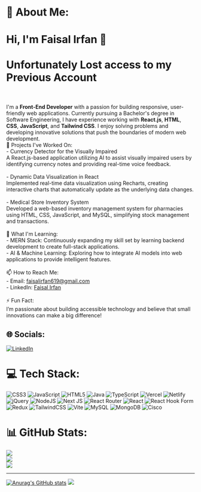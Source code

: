 # 💫 About Me:
# Hi, I'm Faisal Irfan 👋<br><br>Unfortunately Lost access to my Previous Account <br><br>
I'm a **Front-End Developer** with a passion for building responsive, user-friendly web applications. Currently pursuing a Bachelor's degree in Software Engineering, I have experience working with **React.js**, **HTML**, **CSS**, **JavaScript**, and **Tailwind CSS**. I enjoy solving problems and developing innovative solutions that push the boundaries of modern web development.<br>🔭 Projects I've Worked On:<br>- Currency Detector for the Visually Impaired <br>  A React.js-based application utilizing AI to assist visually impaired users by identifying currency notes and providing real-time voice feedback.<br>  <br>- Dynamic Data Visualization in React<br>  Implemented real-time data visualization using Recharts, creating interactive charts that automatically update as the underlying data changes.<br><br>- Medical Store Inventory System<br>  Developed a web-based inventory management system for pharmacies using HTML, CSS, JavaScript, and MySQL, simplifying stock management and transactions.<br><br>🌱 What I'm Learning:<br>- MERN Stack: Continuously expanding my skill set by learning backend development to create full-stack applications.<br>- AI & Machine Learning: Exploring how to integrate AI models into web applications to provide intelligent features.<br><br>📫 How to Reach Me:<br>- Email: faisalirfan619@gmail.com<br>- LinkedIn: [Faisal Irfan](https://www.linkedin.com/in/faisalirfan619)<br><br>⚡ Fun Fact:<br>I’m passionate about building accessible technology and believe that small innovations can make a big difference!<br>


## 🌐 Socials:
[![LinkedIn](https://img.shields.io/badge/LinkedIn-%230077B5.svg?logo=linkedin&logoColor=white)](https://linkedin.com/in/https://www.linkedin.com/in/faisalirfan619/) 

# 💻 Tech Stack:
![CSS3](https://img.shields.io/badge/css3-%231572B6.svg?style=for-the-badge&logo=css3&logoColor=white) ![JavaScript](https://img.shields.io/badge/javascript-%23323330.svg?style=for-the-badge&logo=javascript&logoColor=%23F7DF1E) ![HTML5](https://img.shields.io/badge/html5-%23E34F26.svg?style=for-the-badge&logo=html5&logoColor=white) ![Java](https://img.shields.io/badge/java-%23ED8B00.svg?style=for-the-badge&logo=openjdk&logoColor=white) ![TypeScript](https://img.shields.io/badge/typescript-%23007ACC.svg?style=for-the-badge&logo=typescript&logoColor=white) ![Vercel](https://img.shields.io/badge/vercel-%23000000.svg?style=for-the-badge&logo=vercel&logoColor=white) ![Netlify](https://img.shields.io/badge/netlify-%23000000.svg?style=for-the-badge&logo=netlify&logoColor=#00C7B7) ![jQuery](https://img.shields.io/badge/jquery-%230769AD.svg?style=for-the-badge&logo=jquery&logoColor=white) ![NodeJS](https://img.shields.io/badge/node.js-6DA55F?style=for-the-badge&logo=node.js&logoColor=white) ![Next JS](https://img.shields.io/badge/Next-black?style=for-the-badge&logo=next.js&logoColor=white) ![React Router](https://img.shields.io/badge/React_Router-CA4245?style=for-the-badge&logo=react-router&logoColor=white) ![React](https://img.shields.io/badge/react-%2320232a.svg?style=for-the-badge&logo=react&logoColor=%2361DAFB) ![React Hook Form](https://img.shields.io/badge/React%20Hook%20Form-%23EC5990.svg?style=for-the-badge&logo=reacthookform&logoColor=white) ![Redux](https://img.shields.io/badge/redux-%23593d88.svg?style=for-the-badge&logo=redux&logoColor=white) ![TailwindCSS](https://img.shields.io/badge/tailwindcss-%2338B2AC.svg?style=for-the-badge&logo=tailwind-css&logoColor=white) ![Vite](https://img.shields.io/badge/vite-%23646CFF.svg?style=for-the-badge&logo=vite&logoColor=white) ![MySQL](https://img.shields.io/badge/mysql-4479A1.svg?style=for-the-badge&logo=mysql&logoColor=white) ![MongoDB](https://img.shields.io/badge/MongoDB-%234ea94b.svg?style=for-the-badge&logo=mongodb&logoColor=white) ![Cisco](https://img.shields.io/badge/cisco-%23049fd9.svg?style=for-the-badge&logo=cisco&logoColor=black)
# 📊 GitHub Stats:
![](https://github-readme-stats.vercel.app/api?username=Faisalirfan258&theme=dark&hide_border=false&include_all_commits=true&count_private=true)<br/>
![](https://github-readme-streak-stats.herokuapp.com/?user=Faisalirfan258&theme=dark&hide_border=false)<br/>
![](https://github-readme-stats.vercel.app/api/top-langs/?username=Faisalirfan258&theme=dark&hide_border=false&include_all_commits=true&count_private=true&layout=compact)

---
[![Anurag's GitHub stats](https://github-readme-stats.vercel.app/api?FaisalIrfan258=anuraghazra)](https://github.com/anuraghazra/github-readme-stats)
[![](https://visitcount.itsvg.in/api?id=Faisalirfan258&icon=0&color=0)](https://visitcount.itsvg.in)

<!-- Proudly created with GPRM ( https://gprm.itsvg.in ) -->
